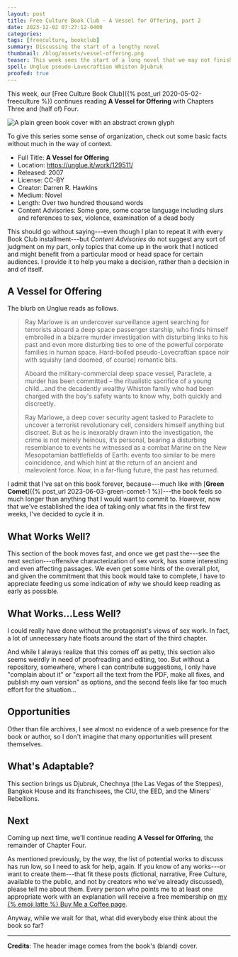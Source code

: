 ```yaml
---
layout: post
title: Free Culture Book Club — A Vessel for Offering, part 2
date: 2023-12-02 07:27:12-0400
categories:
tags: [freeculture, bookclub]
summary: Discussing the start of a lengthy novel
thumbnail: /blog/assets/vessel-offering.png
teaser: This week sees the start of a long novel that we may not finish.
spell: Unglue pseudo-Lovecraftian Whiston Djubruk
proofed: true
---
```


This week, our [Free Culture Book Club]({% post_url 2020-05-02-freeculture %}) continues reading **A Vessel for Offering** with Chapters Three and (half of) Four.

![A plain green book cover with an abstract crown glyph](/blog/assets/vessel-offering.png "Trying not to judge...well, you know")

To give this series some sense of organization, check out some basic facts without much in the way of context.

 * Full Title:  **A Vessel for Offering**
 * Location:  <https://unglue.it/work/129511/>
 * Released:  2007
 * License:  CC-BY
 * Creator:  Darren R. Hawkins
 * Medium:  Novel
 * Length:  Over two hundred thousand words
 * Content Advisories:  Some gore, some coarse language including slurs and references to sex, violence, examination of a dead body

This should go without saying---even though I plan to repeat it with every Book Club installment---but *Content Advisories* do not suggest any sort of judgment on my part, only topics that come up in the work that I noticed and might benefit from a particular mood or head space for certain audiences.  I provide it to help you make a decision, rather than a decision in and of itself.

## A Vessel for Offering

The blurb on Unglue reads as follows.

 >  Ray Marlowe is an undercover surveillance agent searching for terrorists aboard a deep space passenger starship, who finds himself embroiled in a bizarre murder investigation with disturbing links to his past and even more disturbing ties to one of the powerful corporate families in human space. Hard-boiled pseudo-Lovecraftian space noir with squishy (and doomed, of course) romantic bits.
 >
 > Aboard the military-commercial deep space vessel, Paraclete, a murder has been committed – the ritualistic sacrifice of a young child...and the decadently wealthy Whiston family who had been charged with the boy's safety wants to know why, both quickly and discreetly.
 >
 > Ray Marlowe, a deep cover security agent tasked to Paraclete to uncover a terrorist revolutionary cell, considers himself anything but discreet. But as he is inexorably drawn into the investigation, the crime is not merely heinous, it’s personal, bearing a disturbing resemblance to events he witnessed as a combat Marine on the New Mesopotamian battlefields of Earth: events too similar to be mere coincidence, and which hint at the return of an ancient and malevolent force. Now, in a far-flung future, the past has returned.

I admit that I've sat on this book forever, because---much like with [**Green Comet**]({% post_url 2023-06-03-green-comet-1 %})---the book feels so much longer than anything that I would want to commit to.  However, now that we've established the idea of taking only what fits in the first few weeks, I've decided to cycle it in.

## What Works Well?

This section of the book moves fast, and once we get past the---see the next section---offensive characterization of sex work, has some interesting and even affecting passages.  We even get some hints of the overall plot, and given the commitment that this book would take to complete, I have to appreciate feeding us some indication of *why* we should keep reading as early as possible.

## What Works...Less Well?

I could really have done without the protagonist's views of sex work.  In fact, a lot of unnecessary hate floats around the start of the third chapter.

And while I always realize that this comes off as petty, this section also seems weirdly in need of proofreading and editing, too.  But without a repository, somewhere, where I can contribute suggestions, I only have "complain about it" or "export all the text from the PDF, make all fixes, and publish my own version" as options, and the second feels like far too much effort for the situation...

## Opportunities

Other than file archives, I see almost no evidence of a web presence for the book or author, so I don't imagine that many opportunities will present themselves.

## What's Adaptable?

This section brings us Djubruk, Chechnya (the Las Vegas of the Steppes), Bangkok House and its franchisees, the CIU, the EED, and the Miners' Rebellions.

## Next

Coming up next time, we'll continue reading **A Vessel for Offering**, the remainder of Chapter Four.

As mentioned previously, by the way, the list of potential works to discuss has run low, so I need to ask for help, again.  If you know of any works---or want to create them---that fit these posts (fictional, narrative, Free Culture, available to the public, and not by creators who we've already discussed), please tell me about them.  Every person who points me to at least one appropriate work with an explanation will receive a free membership on [my {% emoji latte %} Buy Me a Coffee page](https://buymeacoffee.com/jcolag).

Anyway, while we wait for that, what did everybody else think about the book so far?

* * *

**Credits**:  The header image comes from the book's (bland) cover.
